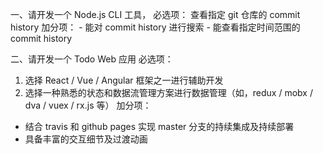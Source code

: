 一、请开发一个 Node.js CLI 工具，
    必选项：
    查看指定 git 仓库的 commit history
    加分项：
    - 能对 commit history 进行搜索
    - 能查看指定时间范围的 commit history

二、请开发一个 Todo Web 应用
必选项：
1. 选择 React / Vue / Angular 框架之一进行辅助开发
2. 选择一种熟悉的状态和数据流管理方案进行数据管理（如，redux / mobx / dva / vuex / rx.js 等）
加分项：
- 结合 travis 和 github pages 实现 master 分支的持续集成及持续部署
- 具备丰富的交互细节及过渡动画